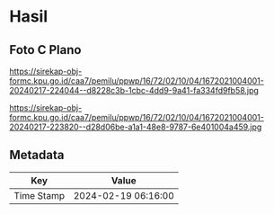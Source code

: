 # Hasil

## Foto C Plano

https://sirekap-obj-formc.kpu.go.id/caa7/pemilu/ppwp/16/72/02/10/04/1672021004001-20240217-224044--d8228c3b-1cbc-4dd9-9a41-fa334fd9fb58.jpg

https://sirekap-obj-formc.kpu.go.id/caa7/pemilu/ppwp/16/72/02/10/04/1672021004001-20240217-223820--d28d06be-a1a1-48e8-9787-6e401004a459.jpg


## Metadata

| Key        | Value               |
| ---------- | ------------------- |
| Time Stamp | 2024-02-19 06:16:00 |



